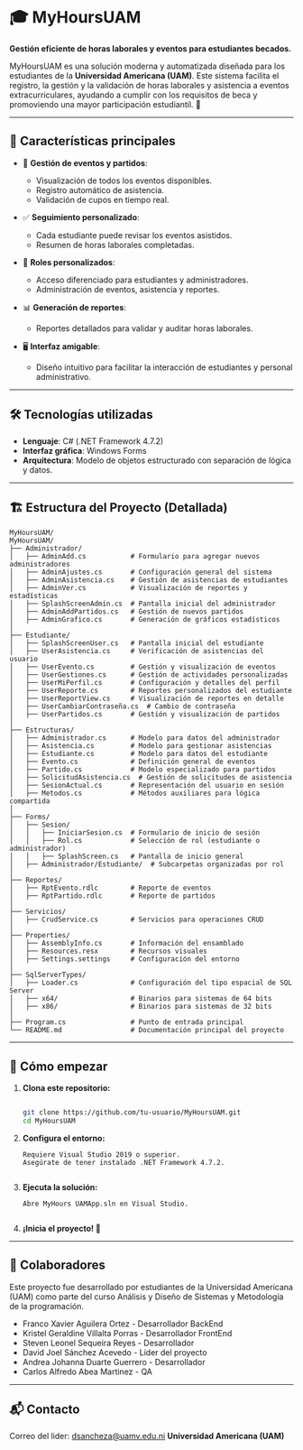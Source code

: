 # 🎓 MyHoursUAM

**Gestión eficiente de horas laborales y eventos para estudiantes becados.**

MyHoursUAM es una solución moderna y automatizada diseñada para los estudiantes de la **Universidad Americana (UAM)**.
Este sistema facilita el registro, la gestión y la validación de horas laborales y asistencia a eventos extracurriculares, ayudando a cumplir con los requisitos de beca y promoviendo una mayor participación estudiantil. 🎉

---

## 🚀 Características principales

- 📅 **Gestión de eventos y partidos**:
  - Visualización de todos los eventos disponibles.
  - Registro automático de asistencia.
  - Validación de cupos en tiempo real.

- ✅ **Seguimiento personalizado**:
  - Cada estudiante puede revisar los eventos asistidos.
  - Resumen de horas laborales completadas.

- 🔐 **Roles personalizados**:
  - Acceso diferenciado para estudiantes y administradores.
  - Administración de eventos, asistencia y reportes.

- 📊 **Generación de reportes**:
  - Reportes detallados para validar y auditar horas laborales.

- 🖥️ **Interfaz amigable**:
  - Diseño intuitivo para facilitar la interacción de estudiantes y personal administrativo.

---

## 🛠️ Tecnologías utilizadas

- **Lenguaje**: C# (.NET Framework 4.7.2)
- **Interfaz gráfica**: Windows Forms
- **Arquitectura**: Modelo de objetos estructurado con separación de lógica y datos.

---

## 🏗️ Estructura del Proyecto (Detallada)

```plaintext
MyHoursUAM/
MyHoursUAM/
├── Administrador/           
│   ├── AdminAdd.cs           # Formulario para agregar nuevos administradores
│   ├── AdminAjustes.cs       # Configuración general del sistema
│   ├── AdminAsistencia.cs    # Gestión de asistencias de estudiantes
│   ├── AdminVer.cs           # Visualización de reportes y estadísticas
│   ├── SplashScreenAdmin.cs  # Pantalla inicial del administrador
│   ├── AdminAddPartidos.cs   # Gestión de nuevos partidos
│   ├── AdminGrafico.cs       # Generación de gráficos estadísticos
│
├── Estudiante/              
│   ├── SplashScreenUser.cs   # Pantalla inicial del estudiante
│   ├── UserAsistencia.cs     # Verificación de asistencias del usuario
│   ├── UserEvento.cs         # Gestión y visualización de eventos
│   ├── UserGestiones.cs      # Gestión de actividades personalizadas
│   ├── UserMiPerfil.cs       # Configuración y detalles del perfil
│   ├── UserReporte.cs        # Reportes personalizados del estudiante
│   ├── UserReportView.cs     # Visualización de reportes en detalle
│   ├── UserCambiarContraseña.cs  # Cambio de contraseña
│   ├── UserPartidos.cs       # Gestión y visualización de partidos
│
├── Estructuras/             
│   ├── Administrador.cs      # Modelo para datos del administrador
│   ├── Asistencia.cs         # Modelo para gestionar asistencias
│   ├── Estudiante.cs         # Modelo para datos del estudiante
│   ├── Evento.cs             # Definición general de eventos
│   ├── Partido.cs            # Modelo especializado para partidos
│   ├── SolicitudAsistencia.cs  # Gestión de solicitudes de asistencia
│   ├── SesionActual.cs       # Representación del usuario en sesión
│   ├── Metodos.cs            # Métodos auxiliares para lógica compartida
│
├── Forms/                   
│   ├── Sesion/              
│   │   ├── IniciarSesion.cs  # Formulario de inicio de sesión
│   │   ├── Rol.cs            # Selección de rol (estudiante o administrador)
│   │   ├── SplashScreen.cs   # Pantalla de inicio general
│   ├── Administrador/Estudiante/  # Subcarpetas organizadas por rol
│
├── Reportes/
│   ├── RptEvento.rdlc        # Reporte de eventos
│   ├── RptPartido.rdlc       # Reporte de partidos
│
├── Servicios/
│   ├── CrudService.cs        # Servicios para operaciones CRUD
│
├── Properties/              
│   ├── AssemblyInfo.cs       # Información del ensamblado
│   ├── Resources.resx        # Recursos visuales
│   ├── Settings.settings     # Configuración del entorno
│
├── SqlServerTypes/
│   ├── Loader.cs             # Configuración del tipo espacial de SQL Server
│   ├── x64/                  # Binarios para sistemas de 64 bits
│   ├── x86/                  # Binarios para sistemas de 32 bits
│
├── Program.cs                # Punto de entrada principal
└── README.md                 # Documentación principal del proyecto

```

---

## 🌟 Cómo empezar

  1. **Clona este repositorio:**
     ```bash
     
     git clone https://github.com/tu-usuario/MyHoursUAM.git
     cd MyHoursUAM
     
  2. **Configura el entorno:**
     ```
     Requiere Visual Studio 2019 o superior.
     Asegúrate de tener instalado .NET Framework 4.7.2.
    
  4. **Ejecuta la solución:**
     ```
     Abre MyHours UAMApp.sln en Visual Studio.
    
     
  6. **¡Inicia el proyecto! 🎉**
     
---

##  👥 Colaboradores
Este proyecto fue desarrollado por estudiantes de la Universidad Americana (UAM) como parte del curso Análisis y Diseño de Sistemas y Metodología de la programación.

- Franco Xavier Aguilera Ortez - Desarrollador BackEnd
- Kristel Geraldine Villalta Porras - Desarrollador FrontEnd
- Steven Leonel Sequeira Reyes - Desarrollador
- David Joel Sánchez Acevedo - Lider del proyecto
- Andrea Johanna Duarte Guerrero - Desarrollador
- Carlos Alfredo Abea Martinez - QA 

---
## 📬 Contacto

Correo del lider: dsancheza@uamv.edu.ni
**Universidad Americana (UAM)**





   
